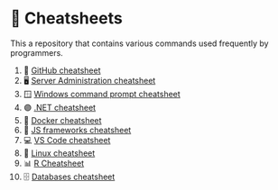 # 📘 Cheatsheets

This a repository that contains various commands used frequently by programmers.

1. 🐙 [GitHub cheatsheet](./GitHub.md)
2. 🖥️ [Server Administration cheatsheet](./ServerAdmin.md)
3. 🪟 [Windows command prompt cheatsheet](./Windows.md)
4. 🟣 [.NET cheatsheet](./.NET.md)
5. 🐳 [Docker cheatsheet](./Docker.md)
6. 📜 [JS frameworks cheatsheet](./js_frameworks.md)
7. 💻 [VS Code cheatsheet](./vscode.md)
8. 🐧 [Linux cheatsheet](./Linux.md)
9. 📊 [R Cheatsheet](./R.md)
10. 🗄️ [Databases cheatsheet](./Databases.md)
